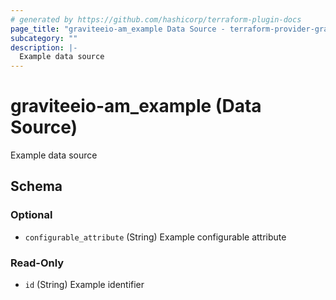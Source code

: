 ```yaml
---
# generated by https://github.com/hashicorp/terraform-plugin-docs
page_title: "graviteeio-am_example Data Source - terraform-provider-graviteeio-am"
subcategory: ""
description: |-
  Example data source
---
```


# graviteeio-am_example (Data Source)

Example data source

<!-- schema generated by tfplugindocs -->

## Schema

### Optional

- `configurable_attribute` (String) Example configurable attribute

### Read-Only

- `id` (String) Example identifier
